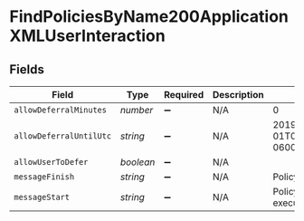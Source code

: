# FindPoliciesByName200ApplicationXMLUserInteraction


## Fields

| Field                        | Type                         | Required                     | Description                  | Example                      |
| ---------------------------- | ---------------------------- | ---------------------------- | ---------------------------- | ---------------------------- |
| `allowDeferralMinutes`       | *number*                     | :heavy_minus_sign:           | N/A                          | 0                            |
| `allowDeferralUntilUtc`      | *string*                     | :heavy_minus_sign:           | N/A                          | 2019-01-01T01:00:00.000-0600 |
| `allowUserToDefer`           | *boolean*                    | :heavy_minus_sign:           | N/A                          |                              |
| `messageFinish`              | *string*                     | :heavy_minus_sign:           | N/A                          | Policy completed             |
| `messageStart`               | *string*                     | :heavy_minus_sign:           | N/A                          | Policy is begining execution |